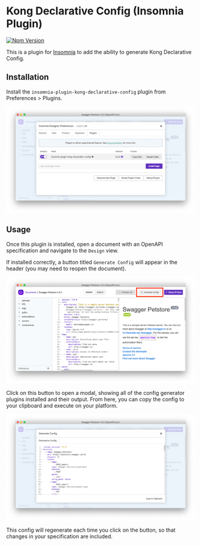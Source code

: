 # Kong Declarative Config (Insomnia Plugin)

[![Npm Version](https://img.shields.io/npm/v/insomnia-plugin-kong-declarative-config.svg)](https://www.npmjs.com/package/insomnia-plugin-kong-declarative-config)

This is a plugin for [Insomnia](https://insomnia.rest) to add the ability to generate Kong Declarative Config.

## Installation

Install the `insomnia-plugin-kong-declarative-config` plugin from Preferences > Plugins.

![plugins](./assets/plugins.png)

## Usage

Once this plugin is installed, open a document with an OpenAPI specification and navigate to the `Design` view.

If installed correctly, a button titled `Generate Config` will appear in the header (you may need to reopen the document).

![generate config](./assets/generateConfig.png)

Click on this button to open a modal, showing all of the config generator plugins installed and their output. From here, you can copy the config to your clipboard and execute on your platform.

![modal](./assets/modal.png)

This config will regenerate each time you click on the button, so that changes in your specification are included.
